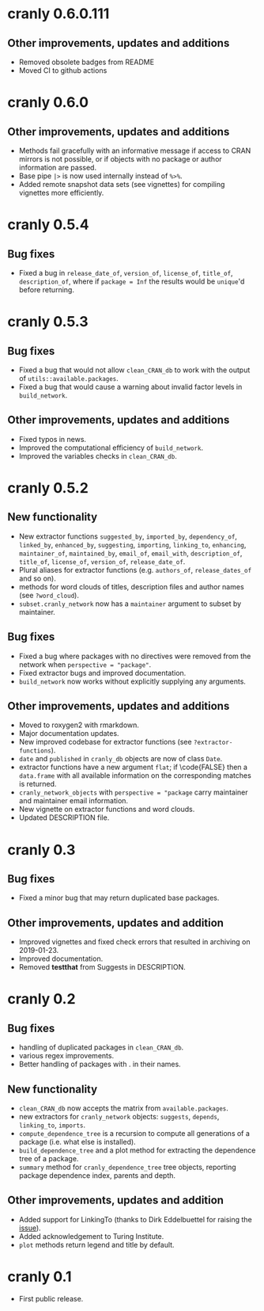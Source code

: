 # cranly 0.6.0.111

## Other improvements, updates and additions

* Removed obsolete badges from README
* Moved CI to github actions


# cranly 0.6.0
## Other improvements, updates and additions

* Methods fail gracefully with an informative message if access to CRAN mirrors is not possible, or if objects with no package or author information are passed.
* Base pipe `|>` is now used internally instead of `%>%`.
* Added remote snapshot data sets (see vignettes) for compiling vignettes more efficiently.

# cranly 0.5.4

## Bug fixes
* Fixed a bug in `release_date_of`, `version_of`, `license_of`, `title_of`, `description_of`, where if `package = Inf` the results would be `unique`'d before returning.

# cranly 0.5.3

## Bug fixes
* Fixed a bug that would not allow `clean_CRAN_db` to work with the output of `utils::available.packages`.
* Fixed a bug that would cause a warning about invalid factor levels in `build_network`.

## Other improvements, updates and additions
* Fixed typos in news.
* Improved the computational efficiency of `build_network`.
* Improved the variables checks in `clean_CRAN_db`.

# cranly 0.5.2

## New functionality
* New extractor functions `suggested_by`, `imported_by`, `dependency_of`, `linked_by`, `enhanced_by`, `suggesting`, `importing`, `linking_to`, `enhancing`, `maintainer_of`, `maintained_by`, `email_of`, `email_with`, `description_of`, `title_of`, `license_of`, `version_of`, `release_date_of`.
* Plural aliases for extractor functions (e.g. `authors_of`, `release_dates_of` and so on).
* methods for word clouds of titles, description files and author names (see `?word_cloud`).
* `subset.cranly_network` now has a `maintainer` argument to subset by maintainer.

## Bug fixes
* Fixed a bug where packages with no directives were removed from the network when `perspective = "package"`.
* Fixed extractor bugs and improved documentation.
* `build_network` now works without explicitly supplying any arguments.

## Other improvements, updates and additions
* Moved to roxygen2 with rmarkdown.
* Major documentation updates.
* New improved codebase for extractor functions (see `?extractor-functions`).
* `date` and `published` in `cranly_db` objects are now of class `Date`.
* extractor functions have a new argument `flat`; if \code{FALSE} then a `data.frame` with all available information on the corresponding matches is returned.
* `cranly_network_objects` with `perspective = "package` carry maintainer and maintainer email information.
* New vignette on extractor functions and word clouds.
* Updated DESCRIPTION file.

# cranly 0.3

## Bug fixes
* Fixed a minor bug that may return duplicated base packages.

## Other improvements, updates and addition
* Improved vignettes and fixed check errors that resulted in archiving on 2019-01-23.
* Improved documentation.
* Removed **testthat** from Suggests in DESCRIPTION.

# cranly 0.2

## Bug fixes
* handling of duplicated packages in `clean_CRAN_db`.
* various regex improvements.
* Better handling of packages with . in their names.

## New functionality
* `clean_CRAN_db` now accepts the matrix from `available.packages`.
* new extractors for `cranly_network` objects: `suggests`, `depends`, `linking_to`, `imports`.
* `compute_dependence_tree` is a recursion to compute all generations of a package (i.e. what else is installed).
* `build_dependence_tree` and a plot method for extracting the dependence tree of a package.
* `summary` method for `cranly_dependence_tree` tree objects, reporting package dependence index, parents and depth.

## Other improvements, updates and addition
* Added support for LinkingTo (thanks to Dirk Eddelbuettel for raising the [issue](https://github.com/ikosmidis/cranly/issues/1)).
* Added acknowledgement to Turing Institute.
* `plot` methods return legend and title by default.


# cranly 0.1

* First public release.



